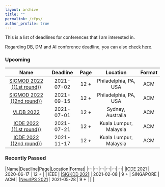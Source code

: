 ```yaml
---
layout: archive
title: ""
permalink: /cfps/
author_profile: true
---
```




This is a list of deadlines for conferences that I am interested in.

Regarding DB, DM and AI conference deadline, you can also [check here](https://cddl.lihui.info/?sub=DM,DB,IR,AI,ML).

### Upcoming

|Name|Deadline|Page|Location|Format|
|:-:|:-:|:-:|:-:|:-:|
|[SIGMOD 2022 ((1st round))](https://2022.sigmod.org/calls_papers_important_dates.shtml)   | 2021-07-02  | 12 +|    Philadelphia, PA, USA           | ACM   |
|[SIGMOD 2022 ((2nd round))](https://2022.sigmod.org/calls_papers_important_dates.shtml)   | 2021-09-15  | 12 +|    Philadelphia, PA, USA           | ACM   |
|[VLDB 2022](https://vldb.org/2022/)                            | 2021-07-01                | 12 +  |  Sydney, Australia        | ACM    |
|[ICDE 2022 ((1st round))](https://icde2022.ieeecomputer.my/important-dates/)   | 2021-07-21  | 12 +|    Kuala Lumpur, Malaysia           | ACM   |
|[ICDE 2022 ((2nd round))](https://icde2022.ieeecomputer.my/important-dates/)   | 2021-11-17  | 12 +|    Kuala Lumpur, Malaysia         | ACM   |

### Recently Passed

|Name|Deadline|Page|Location|Format|
|:-:|:-:|:-:|:-:|:-:|:-:|
|[ICDE 2021](https://icde2021.gr/important-dates/)                            | 2020-06-17                | 12 +  |         | IEEE    |
|[SIGKDD 2021](https://www.kdd.org/kdd2021/calls/view/call-for-research-track-papers) | 2021-02-08                | 9 +  | SINGAPORE     | ACM |
|[NeurIPS 2021](https://nips.cc/) | 2021-05-28                | 9 +  |     |   |

